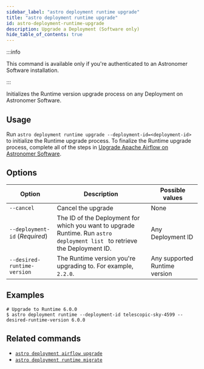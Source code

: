 ```yaml
---
sidebar_label: "astro deployment runtime upgrade"
title: "astro deployment runtime upgrade"
id: astro-deployment-runtime-upgrade
description: Upgrade a Deployment (Software only)
hide_table_of_contents: true
---
```


:::info 

This command is available only if you're authenticated to an Astronomer Software installation. 

:::

Initializes the Runtime version upgrade process on any Deployment on Astronomer Software.

## Usage

Run `astro deployment runtime upgrade --deployment-id=<deployment-id>` to initialize the Runtime upgrade process. To finalize the Runtime upgrade process, complete all of the steps in [Upgrade Apache Airflow on Astronomer Software](https://docs.astronomer.io/software/manage-airflow-versions).

## Options

| Option                         | Description                                                                                                              | Possible values               |
| ------------------------------ | ------------------------------------------------------------------------------------------------------------------------ | ----------------------------- |
| `--cancel`                     | Cancel the upgrade                                                                                                       | None                          |
| `--deployment-id` (_Required_) | The ID of the Deployment for which you want to upgrade Runtime. Run `astro deployment list ` to retrieve the Deployment ID. | Any Deployment ID             |
| `--desired-runtime-version`    | The Runtime version you're upgrading to. For example, `2.2.0`.                                                          | Any supported Runtime version |



## Examples 

```
# Upgrade to Runtime 6.0.0
$ astro deployment runtime --deployment-id telescopic-sky-4599 --desired-runtime-version 6.0.0
```

## Related commands 

- [`astro deployment airflow upgrade`](astro-deployment-airflow-upgrade.md)
- [`astro deployment runtime migrate`](astro-deployment-runtime-migrate.md)